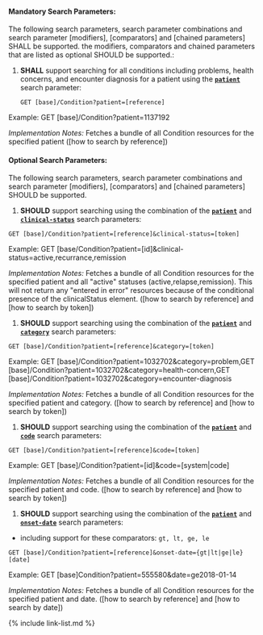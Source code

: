 


#### Mandatory Search Parameters:

The following search parameters, search parameter combinations and search parameter [modifiers], [comparators] and [chained parameters] SHALL be supported.  the  modifiers, comparators and chained parameters that are listed as optional SHOULD be supported.:


1. **SHALL** support searching for all conditions including problems, health concerns, and encounter diagnosis for a patient using the **[`patient`](SearchParameter-us-core-condition-patient.html)** search parameter:

    `GET [base]/Condition?patient=[reference]`

  Example: GET [base]/Condition?patient=1137192

  *Implementation Notes:* Fetches a bundle of all Condition resources for the specified patient ([how to search by reference])



#### Optional Search Parameters:

The following search parameters, search parameter combinations and search parameter [modifiers], [comparators] and [chained parameters] SHOULD be supported.

1. **SHOULD** support searching using the combination of the **[`patient`](SearchParameter-us-core-condition-patient.html)** and **[`clinical-status`](SearchParameter-us-core-condition-clinical-status.html)** search parameters:

  `GET [base]/Condition?patient=[reference]&clinical-status=[token]`

   Example: GET [base/Condition?patient=[id]&amp;clinical-status=active,recurrance,remission

   *Implementation Notes:* Fetches a bundle of all Condition resources for the specified patient and all &#34;active&#34; statuses (active,relapse,remission). This will not return any &#34;entered in error&#34; resources because of the conditional presence of the clinicalStatus element. ([how to search by reference] and [how to search by token])

1. **SHOULD** support searching using the combination of the **[`patient`](SearchParameter-us-core-condition-patient.html)** and **[`category`](SearchParameter-us-core-condition-category.html)** search parameters:

  `GET [base]/Condition?patient=[reference]&category=[token]`

   Example: GET [base]/Condition?patient=1032702&amp;category=problem,GET [base]/Condition?patient=1032702&amp;category=health-concern,GET [base]/Condition?patient=1032702&amp;category=encounter-diagnosis

   *Implementation Notes:* Fetches a bundle of all Condition resources for the specified patient and category. ([how to search by reference] and [how to search by token])

1. **SHOULD** support searching using the combination of the **[`patient`](SearchParameter-us-core-condition-patient.html)** and **[`code`](SearchParameter-us-core-condition-code.html)** search parameters:

  `GET [base]/Condition?patient=[reference]&code=[token]`

   Example: GET [base]/Condition?patient=[id]&amp;code=[system\|code]

   *Implementation Notes:* Fetches a bundle of all Condition resources for the specified patient and code. ([how to search by reference] and [how to search by token])

1. **SHOULD** support searching using the combination of the **[`patient`](SearchParameter-us-core-condition-patient.html)** and **[`onset-date`](SearchParameter-us-core-condition-onset-date.html)** search parameters:
  - including support for these comparators: `gt, lt, ge, le`

  `GET [base]/Condition?patient=[reference]&onset-date={gt|lt|ge|le}[date]`

   Example: GET [base]Condition?patient=555580&amp;date=ge2018-01-14

   *Implementation Notes:* Fetches a bundle of all Condition resources for the specified patient and date.  ([how to search by reference] and [how to search by date])


{% include link-list.md %}